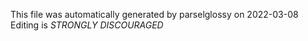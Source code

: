 This file was automatically generated by parselglossy on 2022-03-08
Editing is *STRONGLY DISCOURAGED*
